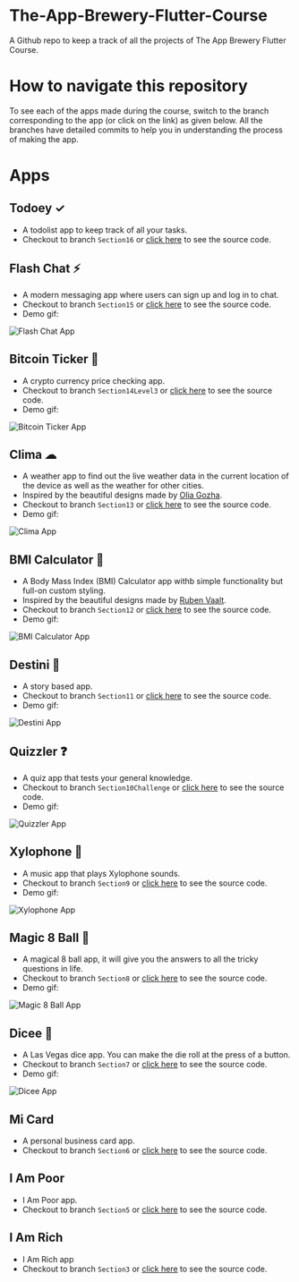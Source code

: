 # The-App-Brewery-Flutter-Course
A Github repo to keep a track of all the projects of The App Brewery Flutter Course.

# How to navigate this repository
To see each of the apps made during the course, switch to the branch corresponding to the app (or click on the link) as given below. All the branches have detailed commits to help you in understanding the process of making the app.

# Apps

## Todoey ✓
- A todolist app to keep track of all your tasks.
- Checkout to branch `Section16` or [click here](https://github.com/masteradit/The-App-Brewery-Flutter-Course/tree/Section16) to see the source code.

## Flash Chat ⚡️
 - A modern messaging app where users can sign up and log in to chat.
 - Checkout to branch `Section15` or [click here](https://github.com/masteradit/The-App-Brewery-Flutter-Course/tree/Section15) to see the source code.
- Demo gif:

![Flash Chat App](https://github.com/londonappbrewery/Images/raw/master/flash_chat_flutter_demo.gif)

## Bitcoin Ticker 🤑
- A crypto currency price checking app.
- Checkout to branch `Section14Level3` or [click here](https://github.com/masteradit/The-App-Brewery-Flutter-Course/tree/Section14Level3) to see the source code.
- Demo gif:

![Bitcoin Ticker App](https://github.com/londonappbrewery/Images/raw/master/bitcoin-flutter-demo.gif)

## Clima ☁
- A weather app to find out the live weather data in the current location of the device as well as the weather for other cities.
- Inspired by the beautiful designs made by [Olia Gozha](https://dribbble.com/shots/4663154-).
- Checkout to branch `Section13` or [click here](https://github.com/masteradit/The-App-Brewery-Flutter-Course/tree/Section13) to see the source code.
- Demo gif:

![Clima App](https://github.com/londonappbrewery/Images/raw/master/clima-demo.gif)

## BMI Calculator 💪
- A Body Mass Index (BMI) Calculator app withb simple functionality but full-on custom styling.
- Inspired by the beautiful designs made by [Ruben Vaalt](https://dribbble.com/shots/4585382-Simple-BMI-Calculator).
- Checkout to branch `Section12` or [click here](https://github.com/masteradit/The-App-Brewery-Flutter-Course/tree/Section12) to see the source code.
- Demo gif:

![BMI Calculator App](https://github.com/londonappbrewery/Images/raw/master/bmi-calc-demo.gif)

## Destini 🤔
- A story based app.
- Checkout to branch `Section11` or [click here](https://github.com/masteradit/The-App-Brewery-Flutter-Course/tree/Section11) to see the source code.
- Demo gif:

![Destini App](https://github.com/londonappbrewery/Images/raw/master/Destini.gif)

## Quizzler ❓
- A quiz app that tests your general knowledge.
- Checkout to branch `Section10Challenge` or [click here](https://github.com/masteradit/The-App-Brewery-Flutter-Course/tree/Section10Challenge) to see the source code.
- Demo gif:

![Quizzler App](https://github.com/londonappbrewery/Images/raw/master/quizzler-demo.gif)

## Xylophone 🎹
- A music app that plays Xylophone sounds.
- Checkout to branch `Section9` or [click here](https://github.com/masteradit/The-App-Brewery-Flutter-Course/tree/Section9) to see the source code.
- Demo gif:

![Xylophone App](https://github.com/londonappbrewery/Images/raw/master/xylophone-flutter.png)

## Magic 8 Ball 🎱
- A magical 8 ball app, it will give you the answers to all the tricky questions in life.
- Checkout to branch `Section8` or [click here](https://github.com/masteradit/The-App-Brewery-Flutter-Course/tree/Section8) to see the source code.
- Demo gif:

![Magic 8 Ball App](https://github.com/londonappbrewery/Images/raw/master/8-ball-flutter-gif.gif)

## Dicee 🎲
- A Las Vegas dice app. You can make the die roll at the press of a button.
- Checkout to branch `Section7` or [click here](https://github.com/masteradit/The-App-Brewery-Flutter-Course/tree/Section7) to see the source code.
- Demo gif:

![Dicee App](https://github.com/londonappbrewery/Images/raw/master/dicee-demo.gif)

## Mi Card
- A personal business card app.
- Checkout to branch `Section6` or [click here](https://github.com/masteradit/The-App-Brewery-Flutter-Course/tree/Section6) to see the source code.

## I Am Poor
- I Am Poor app.
- Checkout to branch `Section5` or [click here](https://github.com/masteradit/The-App-Brewery-Flutter-Course/tree/Section5) to see the source code.

## I Am Rich
- I Am Rich app
- Checkout to branch `Section3` or [click here](https://github.com/masteradit/The-App-Brewery-Flutter-Course/tree/Section3) to see the source code.